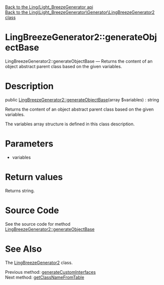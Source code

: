 [Back to the Ling/Light_BreezeGenerator api](https://github.com/lingtalfi/Light_BreezeGenerator/blob/master/doc/api/Ling/Light_BreezeGenerator.md)<br>
[Back to the Ling\Light_BreezeGenerator\Generator\LingBreezeGenerator2 class](https://github.com/lingtalfi/Light_BreezeGenerator/blob/master/doc/api/Ling/Light_BreezeGenerator/Generator/LingBreezeGenerator2.md)


LingBreezeGenerator2::generateObjectBase
================



LingBreezeGenerator2::generateObjectBase — Returns the content of an object abstract parent class based on the given variables.




Description
================


public [LingBreezeGenerator2::generateObjectBase](https://github.com/lingtalfi/Light_BreezeGenerator/blob/master/doc/api/Ling/Light_BreezeGenerator/Generator/LingBreezeGenerator2/generateObjectBase.md)(array $variables) : string




Returns the content of an object abstract parent class based on the given variables.

The variables array structure is defined in this class description.




Parameters
================


- variables

    


Return values
================

Returns string.








Source Code
===========
See the source code for method [LingBreezeGenerator2::generateObjectBase](https://github.com/lingtalfi/Light_BreezeGenerator/blob/master/Generator/LingBreezeGenerator2.php#L905-L918)


See Also
================

The [LingBreezeGenerator2](https://github.com/lingtalfi/Light_BreezeGenerator/blob/master/doc/api/Ling/Light_BreezeGenerator/Generator/LingBreezeGenerator2.md) class.

Previous method: [generateCustomInterfaces](https://github.com/lingtalfi/Light_BreezeGenerator/blob/master/doc/api/Ling/Light_BreezeGenerator/Generator/LingBreezeGenerator2/generateCustomInterfaces.md)<br>Next method: [getClassNameFromTable](https://github.com/lingtalfi/Light_BreezeGenerator/blob/master/doc/api/Ling/Light_BreezeGenerator/Generator/LingBreezeGenerator2/getClassNameFromTable.md)<br>

